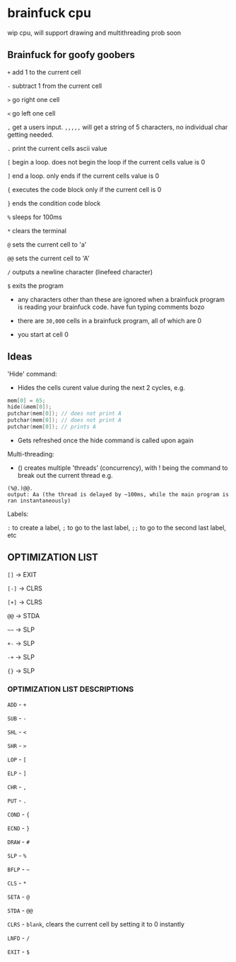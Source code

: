 # brainfuck cpu

wip cpu, will support drawing and multithreading prob soon

## Brainfuck for goofy goobers

`+` add 1 to the current cell

`-` subtract 1 from the current cell

`>` go right one cell

`<` go left one cell

`,` get a users input. `,,,,,` will get a string of 5 characters, no individual char getting needed.

`.` print the current cells ascii value

`[` begin a loop. does not begin the loop if the current cells value is 0

`]` end a loop. only ends if the current cells value is 0

`{` executes the code block only if the current cell is 0

`}` ends the condition code block

`%` sleeps for 100ms

`*` clears the terminal

`@` sets the current cell to 'a'

`@@` sets the current cell to 'A'

`/` outputs a newline character (linefeed character)

`$` exits the program

- any characters other than these are ignored when a brainfuck program is reading your brainfuck code. have fun typing comments bozo

- there are `30,000` cells in a brainfuck program, all of which are 0

- you start at cell 0

## Ideas

'Hide' command:

- Hides the cells curent value during the next 2 cycles, e.g.

```c
mem[0] = 65;
hide(&mem[0]);
putchar(mem[0]); // does not print A
putchar(mem[0]); // does not print A
putchar(mem[0]); // prints A
```

- Gets refreshed once the hide command is called upon again

Multi-threading:

- () creates multiple 'threads' (concurrency), with ! being the command to break out the current thread e.g.

```x86asm
(%@.)@@.
output: Aa (the thread is delayed by ~100ms, while the main program is ran instantaneously)
```

Labels:

`:` to create a label, `;` to go to the last label, `;;` to go to the second last label, etc

## OPTIMIZATION LIST

`[]` -> EXIT

`[-]` -> CLRS

`[+]` -> CLRS

`@@` -> STDA

`~~` -> SLP

`+-` -> SLP

`-+` -> SLP

`{}` -> SLP

### OPTIMIZATION LIST DESCRIPTIONS

`ADD` - `+`

`SUB` - `-`

`SHL` - `<`

`SHR` - `>`

`LOP` - `[`

`ELP` - `]`

`CHR` - `,`

`PUT` - `.`

`COND` - `{`

`ECND` - `}`

`DRAW` - `#`

`SLP` - `%`

`BFLP` - `~`

`CLS` - `*`

`SETA` - `@`

`STDA` - `@@`

`CLRS` - `blank`, clears the current cell by setting it to 0 instantly

`LNFD` - `/`

`EXIT` - `$`
